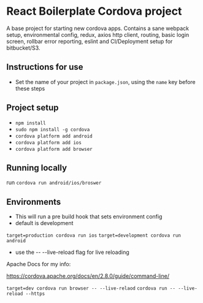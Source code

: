 
# React Boilerplate Cordova project

A base project for starting new cordova apps. Contains a sane webpack setup, environmental config, redux, axios http client, routing, basic login screen, rollbar error reporting, eslint and CI/Deployment setup for bitbucket/S3.

## Instructions for use

* Set the name of your project in `package.json`, using the `name` key before these steps

## Project setup

* `npm install` 
* `sudo npm install -g cordova`
* `cordova platform add android`
* `cordova platform add ios`
* `cordova platform add browser`

## Running locally

run `cordova run android/ios/broswer`

## Environments

* This will run a pre build hook that sets environment config
* default is development

 `target=production cordova run ios`
 `target=development cordova run android`

* use the -- --live-reload flag for live reloading

Apache Docs for my info:

https://cordova.apache.org/docs/en/2.8.0/guide/command-line/

`target=dev cordova run browser -- --live-relaod`
`cordova run -- --live-reload --https`
